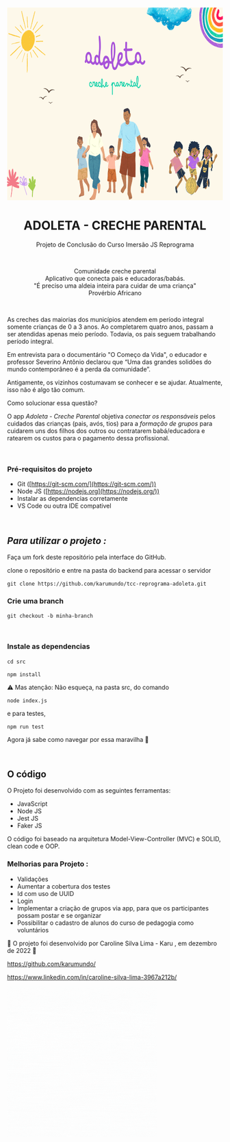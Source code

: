 <p align="center">
  <img src="images/Capa TCC Adoleta.png" width="700" height="450" alt="Logo Adoleta - creche parental. Na imagem, vemos no alto do canto esquerdo uma ilustração de um sol; no alto do canto direito, uma ilustração de nuvem e uma de arcoíres; no centro, o nome da creche parental e abaixo ilustração de uma família composto por dois adultos e três crianças, todos de mãos dadas. Há também uma ilustração de crianças jogando futebol">
</p>

<h1 align="center">
ADOLETA - CRECHE PARENTAL
</h1>

<p align="center">
Projeto de Conclusão do Curso Imersão JS Reprograma
</p>
<br>
<p align="center">
Comunidade creche parental
<br>
Aplicativo que conecta pais e educadoras/babás.
<br>
"É preciso uma aldeia inteira para cuidar de uma criança"
<br>
Provérbio Africano
</p>
<br>
<p>
As creches das maiorias dos municípios atendem em período integral somente crianças de 0 a 3 anos. Ao completarem quatro anos, passam a ser atendidas apenas meio período. Todavia, os pais seguem trabalhando período integral. 

Em entrevista para o documentário "O Começo da Vida", o educador e professor Severino Antônio declarou que “Uma das grandes solidões do mundo contemporâneo é a perda da comunidade”. 

Antigamente, os vizinhos costumavam se conhecer e se ajudar. Atualmente, isso não é algo tão comum. 

Como solucionar essa questão?

O app *Adoleta - Creche Parental* objetiva *conectar os responsáveis* pelos cuidados das crianças (pais, avós, tios) para a *formação de grupos* para cuidarem uns dos filhos dos outros ou contratarem babá/educadora e ratearem os custos para o pagamento dessa profissional. 
</p>
<br>

### Pré-requisitos do projeto

* Git ([https://git-scm.com/](https://git-scm.com/))
* Node JS ([https://nodejs.org](https://nodejs.org/))
* Instalar as dependencias corretamente
* VS Code ou outra IDE compativel

<br>

## *Para **utilizar o projeto** :*

Faça um fork deste repositório pela interface do GitHub.

clone o repositório e entre na pasta do backend para acessar o servidor

```
git clone https://github.com/karumundo/tcc-reprograma-adoleta.git
```

### Crie uma branch 

```
git checkout -b minha-branch
```
<br>

### Instale as dependencias

```
cd src
```

```
npm install
```

:warning: Mas atenção: Não esqueça, na pasta src, do comando 

```
node index.js
``` 

e para testes, 

```
npm run test
```

Agora já sabe como navegar por essa maravilha  :ship:

<br>

## O código

O Projeto foi desenvolvido com as seguintes ferramentas:

* JavaScript
* Node JS
* Jest JS
* Faker JS

O código foi baseado na arquitetura Model-View-Controller (MVC) e SOLID, clean code e OOP.

### Melhorias para Projeto :

* Validações
* Aumentar a cobertura dos testes
* Id com uso de UUID
* Login
* Implementar a criação de grupos via app, para que os participantes possam postar e se organizar
* Possibilitar o cadastro de alunos do curso de pedagogia como voluntários

:purple_heart: O projeto foi desenvolvido por Caroline Silva Lima - Karu , em dezembro de 2022 :purple_heart: 

<https://github.com/karumundo/>

<https://www.linkedin.com/in/caroline-silva-lima-3967a212b/>

<img src="images/imagem_final.gif" width="350" height="350">